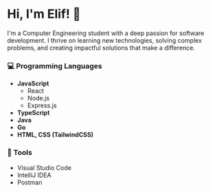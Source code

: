 # Hi, I'm Elif! 👋  
I'm a Computer Engineering student with a deep passion for software development. I thrive on learning new technologies, solving complex problems, and creating impactful solutions that make a difference.

### 💻 Programming Languages
- **JavaScript**
  - React
  - Node.js
  - Express.js
- **TypeScript**
- **Java**
- **Go**
- **HTML, CSS (TailwindCSS)**

### 🔧 Tools
- Visual Studio Code
- IntelliJ IDEA
- Postman
